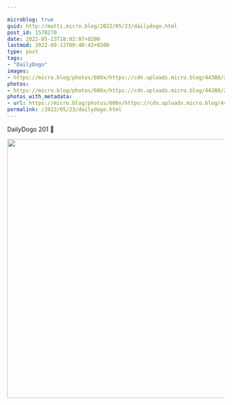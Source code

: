 ```yaml
---

microblog: true
guid: http://matti.micro.blog/2022/05/23/dailydogo.html
post_id: 1578270
date: 2022-05-23T18:02:07+0200
lastmod: 2022-09-12T09:40:43+0200
type: post
tags:
- "DailyDogo"
images:
- https://micro.blog/photos/600x/https://cdn.uploads.micro.blog/44388/2022/8ada5e945c.jpg
photos:
- https://micro.blog/photos/600x/https://cdn.uploads.micro.blog/44388/2022/8ada5e945c.jpg
photos_with_metadata:
- url: https://micro.blog/photos/600x/https://cdn.uploads.micro.blog/44388/2022/8ada5e945c.jpg
permalink: /2022/05/23/dailydogo.html
---
```

DailyDogo 201 🐶

<img src="/media/uploads/2022/8ada5e945c.jpg" width="600" height="600" alt="" />

